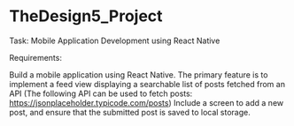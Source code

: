 # TheDesign5_Project
Task: Mobile Application Development using React Native

Requirements:

Build a mobile application using React Native.
The primary feature is to implement a feed view displaying a searchable list of posts fetched from an API 
(The following API can be used to fetch posts: https://jsonplaceholder.typicode.com/posts)
Include a screen to add a new post, and ensure that the submitted post is saved to local storage.
